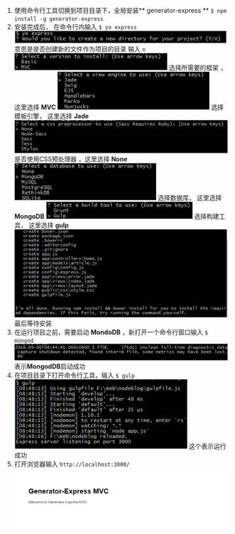 1. 使用命令行工具切换到项目目录下，全局安装** generator-express ** 
  `$ npm install -g generator-express`
2. 安装完成后， 在命令行内输入 `$ yo express`
  ![](/assets/g-e1.png) 意思是是否创建新的文件作为项目的目录 输入 `n`
  ![](/assets/g-e2.png) 选择所需要的框架 ，这里选择 **MVC**
  ![](/assets/g-e3.png) 选择模板引擎， 这里选择 **Jade**
  ![](/assets/g-e4.png) 是否使用CSS预处理器 ，这里选择 **None**
  ![](/assets/g-e5.png) 选择数据库， 这里选择 **MongoDB**
  ![](/assets/g-e6.png) 选择构建工具， 这里选择 **gulp**
  ![](/assets/g-e7.png) 最后等待安装
3. 在运行项目之前，需要启动 **MondoDB** ，新打开一个命令行窗口输入 `$ mongod` ![](/assets/md.png) 表示**MongodDB**启动成功
4. 在项目目录下打开命令行工具，输入 `$ gulp` 
  ![](/assets/gulp1.png) 
  这个表示运行成功
5. 打开浏览器输入 `http://localhost:3000/`  
![](/assets/g-e8.png) 

